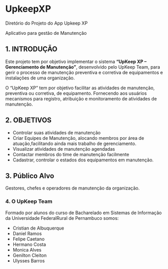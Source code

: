 # UpkeepXP
Diretório do Projeto do App Upkeep XP

Aplicativo para gestão de Manutenção

## 1. INTRODUÇÃO
Este projeto tem por objetivo implementar o sistema **“UpKeep XP – Gerenciamento de
Manutenção”**, desenvolvido pelo UpKeep Team, para gerir o processo de manutenção preventiva e corretiva de
equipamentos e instalações de uma organização.

O “UpKeep XP” tem por objetivo facilitar as atividades de manutenção, preventiva ou
corretiva, de equipamento. Fornecendo aos usuários mecanismos para registro, atribuição e
monitoramento de atividades de manutenção.

## 2. OBJETIVOS
- Controlar suas atividades de manutenção
- Criar Equipes de Manutenção, alocando membros por área de atuação,facilitando ainda mais trabalho de gerenciamento.
- Visualizar atividades de manutenção agendadas
- Contactar membros do time de manutenção facilmente
- Cadastrar, controlar o estados dos equipamentos em manutenção.

## 3. Público Alvo
Gestores, chefes e operadores de manutenção da organização.

### 4. O UpKeep Team
Formado por alunos do curso de Bacharelado em Sistemas de Informação da Universidade FederalRural de Pernambuco somos:

- Cristian de Albuquerque
- Daniel Ramos
- Felipe Caetano
- Hermano Costa
- Monica Alves
- Genilton Cleiton
- Ulysses Barros

